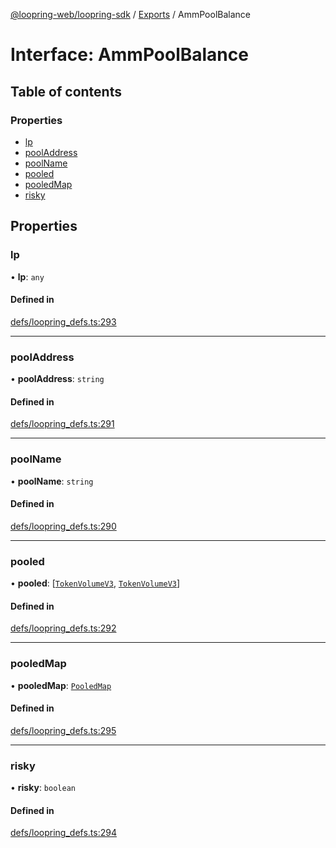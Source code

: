 [@loopring-web/loopring-sdk](../README.md) / [Exports](../modules.md) / AmmPoolBalance

# Interface: AmmPoolBalance

## Table of contents

### Properties

- [lp](AmmPoolBalance.md#lp)
- [poolAddress](AmmPoolBalance.md#pooladdress)
- [poolName](AmmPoolBalance.md#poolname)
- [pooled](AmmPoolBalance.md#pooled)
- [pooledMap](AmmPoolBalance.md#pooledmap)
- [risky](AmmPoolBalance.md#risky)

## Properties

### lp

• **lp**: `any`

#### Defined in

[defs/loopring_defs.ts:293](https://github.com/Loopring/loopring_sdk/blob/24fdf4c/src/defs/loopring_defs.ts#L293)

___

### poolAddress

• **poolAddress**: `string`

#### Defined in

[defs/loopring_defs.ts:291](https://github.com/Loopring/loopring_sdk/blob/24fdf4c/src/defs/loopring_defs.ts#L291)

___

### poolName

• **poolName**: `string`

#### Defined in

[defs/loopring_defs.ts:290](https://github.com/Loopring/loopring_sdk/blob/24fdf4c/src/defs/loopring_defs.ts#L290)

___

### pooled

• **pooled**: [[`TokenVolumeV3`](TokenVolumeV3.md), [`TokenVolumeV3`](TokenVolumeV3.md)]

#### Defined in

[defs/loopring_defs.ts:292](https://github.com/Loopring/loopring_sdk/blob/24fdf4c/src/defs/loopring_defs.ts#L292)

___

### pooledMap

• **pooledMap**: [`PooledMap`](PooledMap.md)

#### Defined in

[defs/loopring_defs.ts:295](https://github.com/Loopring/loopring_sdk/blob/24fdf4c/src/defs/loopring_defs.ts#L295)

___

### risky

• **risky**: `boolean`

#### Defined in

[defs/loopring_defs.ts:294](https://github.com/Loopring/loopring_sdk/blob/24fdf4c/src/defs/loopring_defs.ts#L294)
